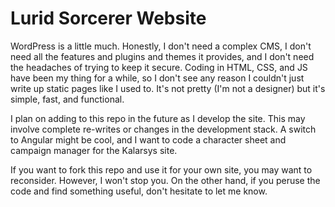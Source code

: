 # Lurid Sorcerer Website

WordPress is a little much. Honestly, I don't need a complex CMS, I don't need all the features and plugins and themes it provides, and I don't need the headaches of trying to keep it secure. Coding in HTML, CSS, and JS have been my thing for a while, so I don't see any reason I couldn't just write up static pages like I used to. It's not pretty (I'm not a designer) but it's simple, fast, and functional. 

I plan on adding to this repo in the future as I develop the site. This may involve complete re-writes or changes in the development stack. A switch to Angular might be cool, and I want to code a character sheet and campaign manager for the Kalarsys site. 

If you want to fork this repo and use it for your own site, you may want to reconsider. However, I won't stop you. On the other hand, if you peruse the code and find something useful, don't hesitate to let me know. 